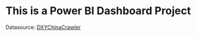 # This is a Power BI Dashboard Project

Datasource: [DXYChinaCrawler](https://github.com/BlankerL/DXY-COVID-19-Crawler)